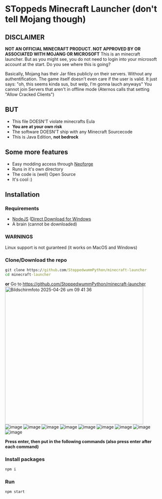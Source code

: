 # SToppeds Minecraft Launcher (don't tell Mojang though)
## DISCLAIMER
**NOT AN OFFICIAL MINECRAFT PRODUCT. NOT APPROVED BY OR ASSOCIATED WITH MOJANG OR MICROSOFT**
This is an minecraft launcher. But as you might see, you do not need to login into your microsoft account at the start. Do you see where this is going?

Basically, Mojang has their Jar files publicly on their servers. Without any authentification. The game itself doesn't even care if the user is valid. It just says: "oh, this seems kinda sus, but welp, I'm gonna lauch anyways"
You cannot join Servers that aren't in offline mode (Aternos calls that setting "Allow Cracked Clients")

## **BUT**
- This file DOESN'T violate minecrafts Eula
- **You are at your own risk**
- The software DOESN'T ship with any Minecraft Sourcecode
- This is Java Edition, **not bedrock**

## Some more features
- Easy modding access through [Neoforge](https://neoforged.net)
- Runs in it's own directory
- The code is (well) Open Source
- It's cool :)

## Installation
### Requirements
- [NodeJS](https://nodejs.org/en/download) ([Direct Download for Windows](https://nodejs.org/dist/v22.15.0/node-v22.15.0-x64.msi)
- A brain (cannot be downloaded)
### WARNINGS
Linux support is not guranteed (it works on MacOS and Windows)
### Clone/Download the repo
```bat
git clone https://github.com/StoppedwummPython/minecraft-launcher
cd minecraft-launcher
```
**or**
Go to <https://github.com/StoppedwummPython/minecraft-launcher>
<img width="454" alt="Bildschirmfoto 2025-04-26 um 09 41 36" src="https://github.com/user-attachments/assets/2366dbbc-b762-4c8c-a826-287c2fcd6444" />
![image](https://github.com/user-attachments/assets/89e6afb3-bd10-49e2-8809-2c6d339fe36f)
![image](https://github.com/user-attachments/assets/a68d9eb4-4a3d-45fd-97c8-b051d924d9e0)
![image](https://github.com/user-attachments/assets/db55eb3d-dd6b-4f98-8972-513e37f62690)
![image](https://www.wikihow.com/images/thumb/3/3a/Change-Directories-in-Command-Prompt-Step-1-Version-5.jpg/v4-728px-Change-Directories-in-Command-Prompt-Step-1-Version-5.jpg.webp)
![image](https://www.wikihow.com/images/thumb/f/fe/Change-Directories-in-Command-Prompt-Step-2-Version-5.jpg/v4-728px-Change-Directories-in-Command-Prompt-Step-2-Version-5.jpg.webp)
![image](https://www.wikihow.com/images/thumb/c/c8/Change-Directories-in-Command-Prompt-Step-3-Version-5.jpg/v4-728px-Change-Directories-in-Command-Prompt-Step-3-Version-5.jpg.webp)
![image](https://www.wikihow.com/images/thumb/8/80/Change-Directories-in-Command-Prompt-Step-5-Version-3.jpg/v4-728px-Change-Directories-in-Command-Prompt-Step-5-Version-3.jpg.webp)
![image](https://www.wikihow.com/images/thumb/5/56/Change-Directories-in-Command-Prompt-Step-6-Version-3.jpg/v4-728px-Change-Directories-in-Command-Prompt-Step-6-Version-3.jpg.webp)
![image](https://www.wikihow.com/images/thumb/0/08/Change-Directories-in-Command-Prompt-Step-7-Version-2.jpg/v4-728px-Change-Directories-in-Command-Prompt-Step-7-Version-2.jpg.webp)

**Press enter, then put in the following commands (also press enter after each command)**

### Install packages
```bat
npm i
```
### Run
```bat
npm start
```
